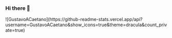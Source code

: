 ### Hi there 👋

<div>
  <a href="https://github.com/GustavoACaetano"></a>
  ![GustavoACaetano](https://github-readme-stats.vercel.app/api?username=GustavoACaetano&show_icons=true&theme=dracula&count_private=true)

  
</div>
